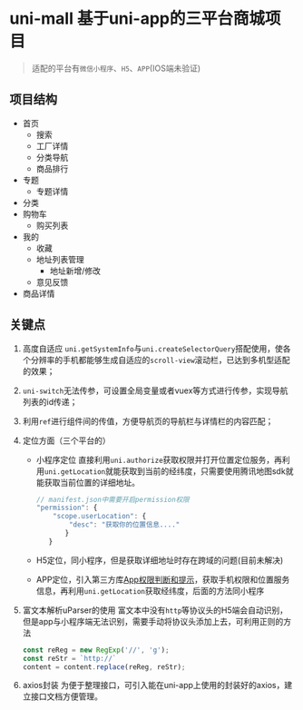 # uni-mall 基于uni-app的三平台商城项目

> 适配的平台有`微信小程序`、`H5`、`APP`(IOS端未验证)

## 项目结构

- 首页
  - 搜索
  - 工厂详情
  - 分类导航
  - 商品排行
- 专题
  - 专题详情
- 分类
- 购物车
  - 购买列表
- 我的
  - 收藏
  - 地址列表管理
    - 地址新增/修改
  - 意见反馈
- 商品详情

## 关键点

1. 高度自适应
   `uni.getSystemInfo`与`uni.createSelectorQuery`搭配使用，使各个分辨率的手机都能够生成自适应的`scroll-view`滚动栏，已达到多机型适配的效果；
2. `uni-switch`无法传参，可设置全局变量或者vuex等方式进行传参，实现导航列表的id传递；
3. 利用`ref`进行组件间的传值，方便导航页的导航栏与详情栏的内容匹配；
4. 定位方面（三个平台的）
   - 小程序定位
     直接利用`uni.authorize`获取权限并打开位置定位服务，再利用`uni.getLocation`就能获取到当前的经纬度，只需要使用腾讯地图sdk就能获取当前位置的详细地址。

     ```js
     // manifest.json中需要开启permission权限
     "permission": {
         "scope.userLocation": {
             "desc": "获取你的位置信息...."
            }
        }
     ```

   - H5定位，同小程序，但是获取详细地址时存在跨域的问题(目前未解决)
   - APP定位，引入第三方库[App权限判断和提示](https://ext.dcloud.net.cn/plugin?id=594)，获取手机权限和位置服务信息，再利用`uni.getLocation`获取经纬度，后面的方法同小程序

5. 富文本解析uParser的使用
   富文本中没有`http`等协议头的H5端会自动识别，但是app与小程序端无法识别，需要手动将协议头添加上去，可利用正则的方法

   ```js
   const reReg = new RegExp('//', 'g');
   const reStr = `http://`
   content = content.replace(reReg, reStr);
   ```

6. axios封装
   为便于整理接口，可引入能在uni-app上使用的封装好的axios，建立接口文档方便管理。
